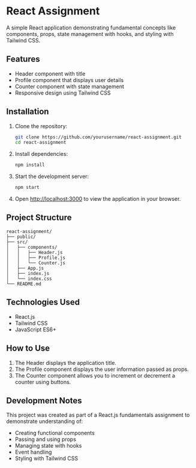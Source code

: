 # React Assignment

A simple React application demonstrating fundamental concepts like components, props, state management with hooks, and styling with Tailwind CSS.

## Features

- Header component with title
- Profile component that displays user details
- Counter component with state management
- Responsive design using Tailwind CSS

## Installation

1. Clone the repository:
   ```bash
   git clone https://github.com/yourusername/react-assignment.git
   cd react-assignment
   ```

2. Install dependencies:
   ```bash
   npm install
   ```

3. Start the development server:
   ```bash
   npm start
   ```

4. Open [http://localhost:3000](http://localhost:3000) to view the application in your browser.

## Project Structure

```
react-assignment/
├── public/
├── src/
│   ├── components/
│   │   ├── Header.js
│   │   ├── Profile.js
│   │   └── Counter.js
│   ├── App.js
│   ├── index.js
│   └── index.css
└── README.md
```

## Technologies Used

- React.js
- Tailwind CSS
- JavaScript ES6+

## How to Use

1. The Header displays the application title.
2. The Profile component displays the user information passed as props.
3. The Counter component allows you to increment or decrement a counter using buttons.

## Development Notes

This project was created as part of a React.js fundamentals assignment to demonstrate understanding of:
- Creating functional components
- Passing and using props
- Managing state with hooks
- Event handling
- Styling with Tailwind CSS